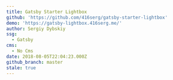 ```yaml
---
title: Gatsby Starter Lightbox
github: 'https://github.com/416serg/gatsby-starter-lightbox'
demo: 'https://gatsby-lightbox.416serg.me/'
author: Sergiy Dybskiy
ssg:
  - Gatsby
cms:
  - No Cms
date: 2018-08-05T22:04:23.000Z
github_branch: master
stale: true
---
```

